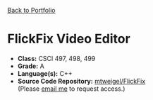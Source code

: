 [Back to Portfolio](../)

FlickFix Video Editor
===============

-   **Class:** CSCI 497, 498, 499
-   **Grade:** A
-   **Language(s):** C++
-   **Source Code Repository:** [mtweigel/FlickFix](https://github.com/mtweigel/FlickFix)  
    (Please [email me](mailto:matthew.t.weigel@gmail.com?subject=GitHub%20Access) to request access.)

